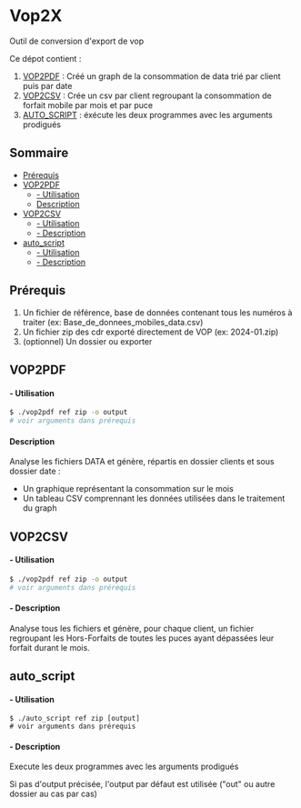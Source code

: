 # Vop2X

Outil de conversion d'export de vop

Ce dépot contient :

1. [VOP2PDF](#vop2pdf) : Créé un graph de la consommation de data trié par client puis par date
2. [VOP2CSV](#vop2csv) : Crée un csv par client regroupant la consommation de forfait mobile par mois et par puce
3. [AUTO_SCRIPT](#auto_script) : éxécute les deux programmes avec les arguments prodigués

## Sommaire

  - [Prérequis](#prérequis)
  - [VOP2PDF](#vop2pdf)
      - [- Utilisation](#--utilisation)
      - [Description](#description)
  - [VOP2CSV](#vop2csv)
      - [- Utilisation](#--utilisation-1)
      - [- Description](#--description)
  - [auto\_script](#auto_script)
      - [- Utilisation](#--utilisation-2)
      - [- Description](#--description-1)

## Prérequis

1. Un fichier de référence, base de données contenant tous les numéros à traiter (ex: Base_de_donnees_mobiles_data.csv)
2. Un fichier zip des cdr exporté directement de VOP (ex: 2024-01.zip)
3. (optionnel) Un dossier ou exporter


## VOP2PDF

#### - Utilisation

```sh
$ ./vop2pdf ref zip -o output
# voir arguments dans prérequis
```
#### Description

Analyse les fichiers DATA et génère, répartis en dossier clients et sous dossier date :
- Un graphique représentant la consommation sur le mois
- Un tableau CSV comprennant les données utilisées dans le traitement du graph

## VOP2CSV

#### - Utilisation

```sh
$ ./vop2pdf ref zip -o output
# voir arguments dans prérequis
```
#### - Description

Analyse tous les fichiers et génère, pour chaque client, un fichier regroupant les Hors-Forfaits de toutes les puces ayant dépassées leur forfait durant le mois.

## auto_script

#### - Utilisation

```
$ ./auto_script ref zip [output]
# voir arguments dans prérequis
```

#### - Description

Execute les deux programmes avec les arguments prodigués

Si pas d'output précisée, l'output par défaut est utilisée ("out" ou autre dossier au cas par cas)

